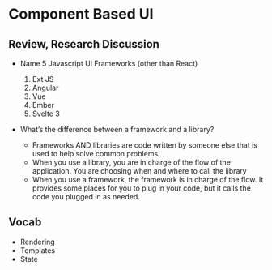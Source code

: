 # Component Based UI

## Review, Research Discussion

* Name 5 Javascript UI Frameworks (other than React)
  1. Ext JS
  2. Angular
  3. Vue
  4. Ember
  5. Svelte 3
 
* What’s the difference between a framework and a library?
  - Frameworks AND libraries are code written by someone else that is used to help solve common problems.
  - When you use a library, you are in charge of the flow of the application. You are choosing when and where to call the library
  - When you use a framework, the framework is in charge of the flow. It provides some places for you to plug in your code, but it calls the code you plugged in as needed.

## Vocab

* Rendering
* Templates
* State
